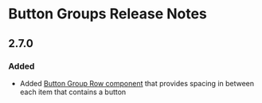 <!-- Release notes authoring guidelines: http://keepachangelog.com/ -->

# Button Groups Release Notes

<!-- ## [Unreleased] -->

## 2.7.0

### Added
- Added [Button Group Row component](/components/button-groups/?variant=row) that provides spacing in between each item that contains a button
